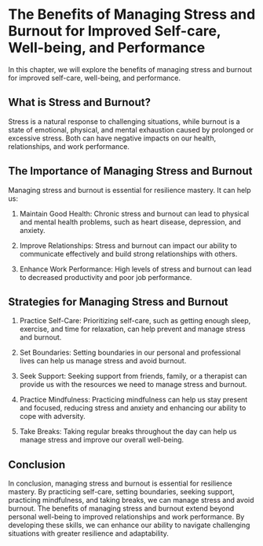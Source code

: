 The Benefits of Managing Stress and Burnout for Improved Self-care, Well-being, and Performance
=======================================================================================================================================

In this chapter, we will explore the benefits of managing stress and burnout for improved self-care, well-being, and performance.

What is Stress and Burnout?
---------------------------

Stress is a natural response to challenging situations, while burnout is a state of emotional, physical, and mental exhaustion caused by prolonged or excessive stress. Both can have negative impacts on our health, relationships, and work performance.

The Importance of Managing Stress and Burnout
---------------------------------------------

Managing stress and burnout is essential for resilience mastery. It can help us:

1. Maintain Good Health: Chronic stress and burnout can lead to physical and mental health problems, such as heart disease, depression, and anxiety.

2. Improve Relationships: Stress and burnout can impact our ability to communicate effectively and build strong relationships with others.

3. Enhance Work Performance: High levels of stress and burnout can lead to decreased productivity and poor job performance.

Strategies for Managing Stress and Burnout
------------------------------------------

1. Practice Self-Care: Prioritizing self-care, such as getting enough sleep, exercise, and time for relaxation, can help prevent and manage stress and burnout.

2. Set Boundaries: Setting boundaries in our personal and professional lives can help us manage stress and avoid burnout.

3. Seek Support: Seeking support from friends, family, or a therapist can provide us with the resources we need to manage stress and burnout.

4. Practice Mindfulness: Practicing mindfulness can help us stay present and focused, reducing stress and anxiety and enhancing our ability to cope with adversity.

5. Take Breaks: Taking regular breaks throughout the day can help us manage stress and improve our overall well-being.

Conclusion
----------

In conclusion, managing stress and burnout is essential for resilience mastery. By practicing self-care, setting boundaries, seeking support, practicing mindfulness, and taking breaks, we can manage stress and avoid burnout. The benefits of managing stress and burnout extend beyond personal well-being to improved relationships and work performance. By developing these skills, we can enhance our ability to navigate challenging situations with greater resilience and adaptability.

